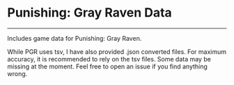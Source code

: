 # Punishing: Gray Raven Data
---

Includes game data for Punishing: Gray Raven.

While PGR uses tsv, I have also provided .json converted files. For maximum accuracy, it is recommended to rely on the tsv files. Some data may be missing at the moment. Feel free to open an issue if you find anything wrong.
